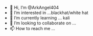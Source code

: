 - 👋 Hi, I’m @ArkAngel404
- 👀 I’m interested in ...blackhat/white hat 
- 🌱 I’m currently learning ... kali
- 💞️ I’m looking to collaborate on ...
- 📫 How to reach me ... 

<!---
ArkAngel404/ArkAngel404 is a ✨ special ✨ repository because its `README.md` (this file) appears on your GitHub profile.
You can click the Preview link to take a look at your changes.
--->
